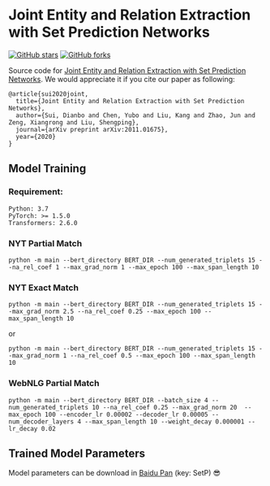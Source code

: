 # Joint Entity and Relation Extraction with Set Prediction Networks
[![GitHub stars](https://img.shields.io/github/stars/DianboWork/SPN4RE?style=flat-square)](https://github.com/DianboWork/SPN4RE/stargazers)
[![GitHub forks](https://img.shields.io/github/forks/DianboWork/SPN4RE?style=flat-square&color=blueviolet)](https://github.com/DianboWork/SPN4RE/network/members)

Source code for [Joint Entity and Relation Extraction with Set Prediction Networks](https://arxiv.org/abs/2011.01675). We would appreciate it if you cite our paper as following:

```
@article{sui2020joint,
  title={Joint Entity and Relation Extraction with Set Prediction Networks},
  author={Sui, Dianbo and Chen, Yubo and Liu, Kang and Zhao, Jun and Zeng, Xiangrong and Liu, Shengping},
  journal={arXiv preprint arXiv:2011.01675},
  year={2020}
}
```
##  Model Training
### Requirement:
```
Python: 3.7   
PyTorch: >= 1.5.0 
Transformers: 2.6.0
```

###  NYT Partial Match
```shell
python -m main --bert_directory BERT_DIR --num_generated_triplets 15 --na_rel_coef 1 --max_grad_norm 1 --max_epoch 100 --max_span_length 10
```

###  NYT Exact Match

```shell
python -m main --bert_directory BERT_DIR --num_generated_triplets 15 --max_grad_norm 2.5 --na_rel_coef 0.25 --max_epoch 100 --max_span_length 10
```
or 
```shell
python -m main --bert_directory BERT_DIR --num_generated_triplets 15 --max_grad_norm 1 --na_rel_coef 0.5 --max_epoch 100 --max_span_length 10
```

### WebNLG Partial Match
```shell
python -m main --bert_directory BERT_DIR --batch_size 4 --num_generated_triplets 10 --na_rel_coef 0.25 --max_grad_norm 20  --max_epoch 100 --encoder_lr 0.00002 --decoder_lr 0.00005 --num_decoder_layers 4 --max_span_length 10 --weight_decay 0.000001 --lr_decay 0.02
```
## Trained Model Parameters
Model parameters can be download in [Baidu Pan](https://pan.baidu.com/s/1nL-qZs16x684d98APVn8FQ) (key: SetP) :sunglasses:
